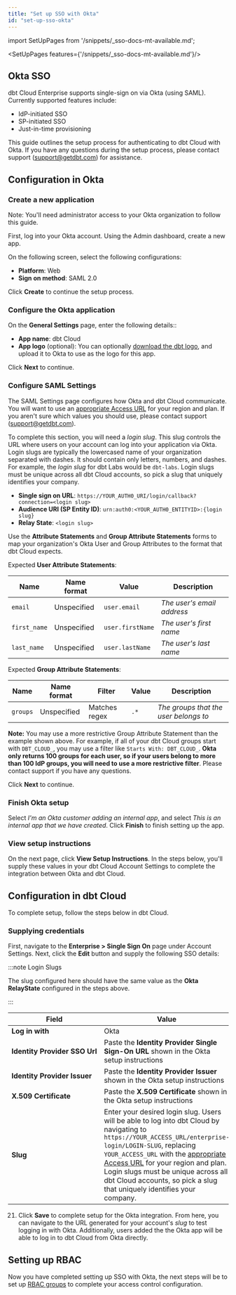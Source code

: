 ```yaml
---
title: "Set up SSO with Okta"
id: "set-up-sso-okta"
---
```


import SetUpPages from '/snippets/_sso-docs-mt-available.md';

<SetUpPages features={'/snippets/_sso-docs-mt-available.md'}/>

## Okta SSO

dbt Cloud Enterprise supports single-sign on via Okta (using SAML). Currently supported features include:

* IdP-initiated SSO
* SP-initiated SSO
* Just-in-time provisioning

This guide outlines the setup process for authenticating to dbt Cloud with Okta.
If you have any questions during the setup process, please contact support
(support@getdbt.com) for assistance.

## Configuration in Okta

### Create a new application

Note: You'll need administrator access to your Okta organization to follow this guide.

First, log into your Okta account. Using the Admin dashboard, create a new app.

<Lightbox
    collapsed={false}
    src="/img/docs/dbt-cloud/dbt-cloud-enterprise/okta/okta-1-new-app.png"
    title="Create a new app"
/>

On the following screen, select the following configurations:
- **Platform**: Web
- **Sign on method**: SAML 2.0

Click **Create** to continue the setup process.

<Lightbox
    collapsed={false}
    src="/img/docs/dbt-cloud/dbt-cloud-enterprise/okta/okta-1-new-app-create.png"
    title="Configure a new app"
/>

### Configure the Okta application

On the **General Settings** page, enter the following details::

* **App name**: dbt Cloud
* **App logo** (optional): You can optionally [download the dbt logo](https://www.getdbt.com/ui/img/dbt-icon.png),
  and upload it to Okta to use as the logo for this app.

Click **Next** to continue.

<Lightbox
    collapsed={false}
    src="/img/docs/dbt-cloud/dbt-cloud-enterprise/okta/okta-2-general-settings.png"
    title="Configure the app's General Settings"
/>

### Configure SAML Settings

The SAML Settings page configures how Okta and dbt Cloud communicate. You will want to use an [appropriate Access URL](/docs/cloud/about-cloud/regions-ip-addresses) for your region and plan. If you aren't sure which values you should use, please contact support (support@getdbt.com).

To complete this section, you will need a _login slug_. This slug controls the
URL where users on your account can log into your application via Okta. Login
slugs are typically the lowercased name of your organization separated with
dashes. It should contain only letters, numbers, and dashes. For example, the _login slug_ for dbt Labs would be
`dbt-labs`. Login slugs must be unique across all dbt Cloud accounts,
so pick a slug that uniquely identifies your company.

<Snippet path="access_url" />

* **Single sign on URL**: `https://YOUR_AUTH0_URI/login/callback?connection=<login slug>`
* **Audience URI (SP Entity ID)**: `urn:auth0:<YOUR_AUTH0_ENTITYID>:{login slug}`
* **Relay State**: `<login slug>`

<Lightbox
    collapsed={false}
    src="/img/docs/dbt-cloud/dbt-cloud-enterprise/okta/okta-3-saml-settings-top.png"
    title="Configure the app's SAML Settings"
/>

<!-- TODO : Will users need to change the Name ID format and Application
username on this screen? -->

Use the **Attribute Statements** and **Group Attribute Statements** forms to
map your organization's Okta User and Group Attributes to the format that
dbt Cloud expects.

Expected **User Attribute Statements**:

| Name           | Name format | Value                | Description                |
| -------------- | ----------- | -------------------- | -------------------------- |
| `email`        | Unspecified | `user.email`      | _The user's email address_ |
| `first_name`   | Unspecified | `user.firstName`  | _The user's first name_    |
| `last_name`    | Unspecified | `user.lastName`   | _The user's last name_     |


Expected **Group Attribute Statements**:

| Name     | Name format | Filter        | Value | Description                           |
| -------- | ----------- | ------------- | ----- | ------------------------------------- |
| `groups` | Unspecified | Matches regex | `.*`  | _The groups that the user belongs to_ |


**Note:** You may use a more restrictive Group Attribute Statement than the
example shown above. For example, if all of your dbt Cloud groups start with
`DBT_CLOUD_`, you may use a filter like `Starts With: DBT_CLOUD_`. **Okta
only returns 100 groups for each user, so if your users belong to more than 100
IdP groups, you will need to use a more restrictive filter**. Please contact
support if you have any questions.

<Lightbox
    collapsed={false}
    src="/img/docs/dbt-cloud/dbt-cloud-enterprise/okta/okta-3-saml-settings-bottom.png"
    title="Configure the app's User and Group Attribute Statements"
/>

Click **Next** to continue.

### Finish Okta setup

Select *I'm an Okta customer adding an internal app*, and select *This is an
internal app that we have created*. Click **Finish** to finish setting up the
app.

<Lightbox
    collapsed={false}
    src="/img/docs/dbt-cloud/dbt-cloud-enterprise/okta/okta-4-feedback.png"
    title="Finishing setup in Okta"
/>

### View setup instructions

On the next page, click **View Setup Instructions**. In the steps below,
you'll supply these values in your dbt Cloud Account Settings to complete
the integration between Okta and dbt Cloud.

<Lightbox
    collapsed={true}
    src="/img/docs/dbt-cloud/dbt-cloud-enterprise/okta/okta-5-view-instructions.png"
    title="Viewing the configured application"
/>

<Lightbox
    collapsed={true}
    src="/img/docs/dbt-cloud/dbt-cloud-enterprise/okta/okta-5-instructions.png"
    title="Application setup instructions"
/>

## Configuration in dbt Cloud

To complete setup, follow the steps below in dbt Cloud. 

### Supplying credentials

First, navigate to the **Enterprise &gt; Single Sign On** page under Account
Settings. Next, click the **Edit** button and supply the following SSO details:

:::note Login Slugs

The slug configured here should have the same value as the  **Okta RelayState**
configured in the steps above.

:::

| Field | Value |
| ----- | ----- |
| **Log&nbsp;in&nbsp;with** | Okta |
| **Identity&nbsp;Provider&nbsp;SSO&nbsp;Url** | Paste the **Identity Provider Single Sign-On URL** shown in the Okta setup instructions |
| **Identity&nbsp;Provider&nbsp;Issuer** | Paste the **Identity Provider Issuer** shown in the Okta setup instructions |
| **X.509&nbsp;Certificate** | Paste the **X.509 Certificate** shown in the Okta setup instructions |
| **Slug** | Enter your desired login slug. Users will be able to log into dbt Cloud by navigating to `https://YOUR_ACCESS_URL/enterprise-login/LOGIN-SLUG`, replacing `YOUR_ACCESS_URL` with the [appropriate Access URL](/docs/cloud/about-cloud/regions-ip-addresses) for your region and plan. Login slugs must be unique across all dbt Cloud accounts, so pick a slug that uniquely identifies your company. |

<Lightbox
    collapsed={false}
    src="/img/docs/dbt-cloud/dbt-cloud-enterprise/okta/okta-6-setup-integration.png"
    title="Configuring the application in dbt Cloud"
/>

21. Click **Save** to complete setup for the Okta integration. From
    here, you can navigate to the URL generated for your account's _slug_ to
    test logging in with Okta. Additionally, users added the the Okta app
    will be able to log in to dbt Cloud from Okta directly.

<Snippet path="login_url_note" />


## Setting up RBAC
Now you have completed setting up SSO with Okta, the next steps will be to set up
[RBAC groups](/docs/cloud/manage-access/enterprise-permissions) to complete your access control configuration.
